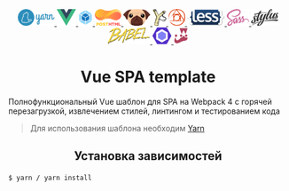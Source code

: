 <div align="center">
  <a href="https://yarnpkg.com/">
    <img height="30" alt="Yarn логотип" src="/help/logos/yarn-logo.png">
  </a>
  <a href="https://vuejs.org/">
    <img height="30" alt="Vue логотип" src="/help/logos/vue-logo.png">
  </a>
  <a href="https://webpack.js.org/">
    <img height="30" alt="Webpack логотип" src="/help/logos/webpack-logo.png">
  </a>
  <a href="https://github.com/posthtml/posthtml/">
    <img height="30" alt="PostHTML логотип" src="/help/logos/posthtml-logo.png">
  </a>
  <a href="https://pugjs.org/">
    <img height="30" alt="Pug логотип" src="/help/logos/pug-logo.png">
  </a>
  <a href="http://haml.info/">
    <img height="30" alt="Haml логотип" src="/help/logos/haml-logo.png">
  </a>
  <a href="https://postcss.org/">
    <img height="30" alt="PostCSS логотип" src="/help/logos/postcss-logo.png">
  </a>
  <a href="http://lesscss.org/">
    <img height="30" alt="Less логотип" src="/help/logos/less-logo.png">
  </a>
  <a href="https://sass-lang.com/">
    <img height="30" alt="Sass логотип" src="/help/logos/sass-logo.png">
  </a>
  <a href="http://stylus-lang.com/">
    <img height="30" alt="Stylus логотип" src="/help/logos/stylus-logo.png">
  </a>
  <a href="https://babeljs.io/">
    <img height="30" alt="Babel логотип" src="/help/logos/babel-logo.png">
  </a>
  <a href="https://eslint.org/">
    <img height="30" alt="ESLint логотип" src="/help/logos/eslint-logo.png">
  </a>
  <a href="https://facebook.github.io/jest/">
    <img height="30" alt="Jest логотип" src="/help/logos/jest-logo.png">
  </a>
</div>

<!-- Введение -->

<h1 align="center">Vue SPA template</h1>
<p>Полнофункциональный Vue шаблон для SPA на Webpack 4 с горячей перезагрузкой, извлечением стилей, линтингом и тестированием кода</p>

> Для использования шаблона необходим <a href="https://yarnpkg.com/">Yarn</a>

<!-- Установка -->

<h2 align="center">Установка зависимостей</h2>

```bash
$ yarn / yarn install
```
